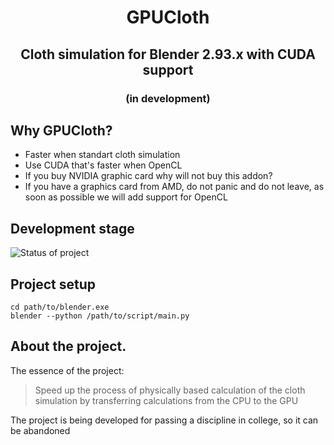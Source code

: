 <h1 align="center">GPUCloth</h1>
<h2 align="center">Cloth simulation for Blender 2.93.x with CUDA support</h2>

<h3 align="center">(in development)</h2>

## Why GPUCloth?

- Faster when standart cloth simulation
- Use CUDA that's faster when OpenCL
- If you buy NVIDIA graphic card why will not buy this addon?
- If you have a graphics card from AMD, do not panic and do not leave, as soon as possible we will add support for OpenCL

## Development stage

![Status of project](https://sun9-65.userapi.com/impg/5uUstxgQ6bYp4wHgtEuXrtOytzslSWQvFL8svQ/NxnooRXEXCU.jpg?size=1280x588&quality=96&sign=ab03d7abd022b7a29773e9075c9daee0&type=album)

## Project setup

```
cd path/to/blender.exe
blender --python /path/to/script/main.py
```

## About the project.

The essence of the project:
>Speed up the process of physically based  calculation of the cloth simulation by transferring calculations from the CPU to the GPU

The project is being developed for passing a discipline in college, so it can be abandoned
